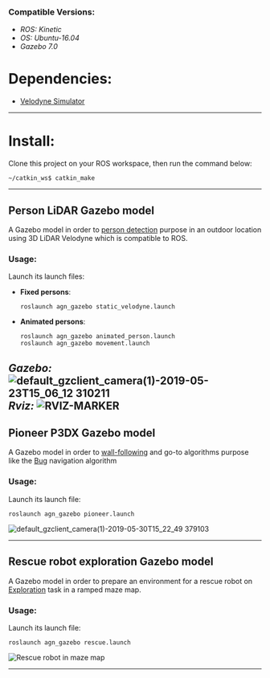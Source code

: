 ### Compatible Versions:
 - *ROS: Kinetic*
 - *OS: Ubuntu-16.04*
 - *Gazebo 7.0*

# Dependencies:
 - [Velodyne Simulator](https://github.com/agn-7/modified_velodyne_simulator)

---
# Install:
Clone this project on your ROS workspace, then run the command below:

```~/catkin_ws$ catkin_make```

---

## Person LiDAR Gazebo model
A Gazebo model in order to [person detection](https://github.com/agn-7/hdl_people_tracking) purpose in an outdoor location using 3D LiDAR Velodyne which is 
compatible to ROS.

### Usage:
Launch its launch files:

 - **Fixed persons**:
    ```
    roslaunch agn_gazebo static_velodyne.launch
    ```

 - **Animated persons**:
    ```
    roslaunch agn_gazebo animated_person.launch
    roslaunch agn_gazebo movement.launch
    ```
*Gazebo:* 
![default_gzclient_camera(1)-2019-05-23T15_06_12 310211](https://user-images.githubusercontent.com/14202344/58246505-7dade880-7d6c-11e9-8482-28f42baeb138.jpg "Person and LiDAR")
*Rviz:*
![RVIZ-MARKER](https://user-images.githubusercontent.com/14202344/58627451-911cfe80-82ec-11e9-8270-592f09e5c37a.png "Animated person and LiDAR") 
---

## Pioneer P3DX Gazebo model
A Gazebo model in order to [wall-following]() and go-to algorithms purpose like the [Bug](https://github.com/agn-7/bugs) navigation algorithm 

### Usage:
Launch its launch file:

```
roslaunch agn_gazebo pioneer.launch
```
![default_gzclient_camera(1)-2019-05-30T15_22_49 379103](https://user-images.githubusercontent.com/14202344/58628547-3638d680-82ef-11e9-91a0-3ee7d6ac8893.jpg "Ready to wall following or goto x,y scenario")

---

## Rescue robot exploration Gazebo model
A Gazebo model in order to prepare an environment for a rescue robot on [Exploration]() task in a ramped maze map. 

### Usage:
Launch its launch file:

```
roslaunch agn_gazebo rescue.launch
```

![](url "Rescue robot in maze map")

---